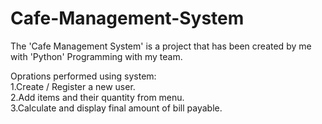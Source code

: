 # Cafe-Management-System
The 'Cafe Management System' is a project that has been created by me with 'Python' Programming with my team.

Oprations performed using system:<br>
1.Create / Register a new user.<br>
2.Add items and their quantity from menu.<br>
3.Calculate and display final amount of bill payable.<br>
